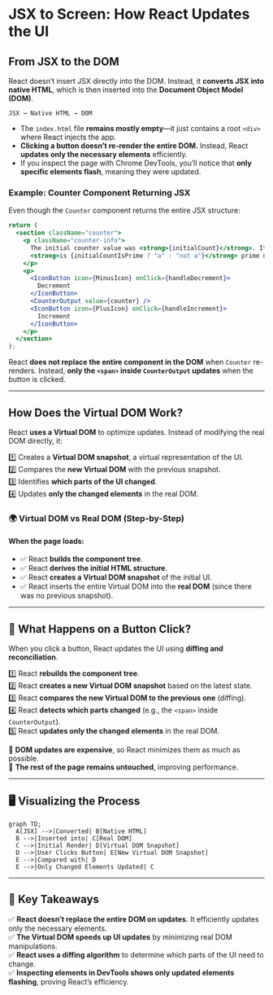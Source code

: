 # **JSX to Screen: How React Updates the UI**  

## **From JSX to the DOM**  

React doesn’t insert JSX directly into the DOM. Instead, it **converts JSX into native HTML**, which is then inserted into the **Document Object Model (DOM)**.  

```
JSX → Native HTML → DOM  
```

- The `index.html` file **remains mostly empty**—it just contains a root `<div>` where React injects the app.  
- **Clicking a button doesn’t re-render the entire DOM.** Instead, React **updates only the necessary elements** efficiently.  
- If you inspect the page with Chrome DevTools, you’ll notice that **only specific elements flash**, meaning they were updated.  

### **Example: Counter Component Returning JSX**  
Even though the `Counter` component returns the entire JSX structure:  

```jsx
return (
  <section className="counter">
    <p className="counter-info">
      The initial counter value was <strong>{initialCount}</strong>. It{" "}
      <strong>is {initialCountIsPrime ? "a" : "not a"}</strong> prime number.
    </p>
    <p>
      <IconButton icon={MinusIcon} onClick={handleDecrement}>
        Decrement
      </IconButton>
      <CounterOutput value={counter} />
      <IconButton icon={PlusIcon} onClick={handleIncrement}>
        Increment
      </IconButton>
    </p>
  </section>
);
```
React **does not replace the entire component in the DOM** when `Counter` re-renders. Instead, **only the `<span>` inside `CounterOutput` updates** when the button is clicked.  

---

## **How Does the Virtual DOM Work?**  

React **uses a Virtual DOM** to optimize updates. Instead of modifying the real DOM directly, it:  

1️⃣ Creates a **Virtual DOM snapshot**, a virtual representation of the UI.  
2️⃣ Compares the **new Virtual DOM** with the previous snapshot.  
3️⃣ Identifies **which parts of the UI changed**.  
4️⃣ Updates **only the changed elements** in the real DOM.  

### **🌍 Virtual DOM vs Real DOM (Step-by-Step)**
#### **When the page loads:**
- ✅ React **builds the component tree**.  
- ✅ React **derives the initial HTML structure**.  
- ✅ React **creates a Virtual DOM snapshot** of the initial UI.  
- ✅ React inserts the entire Virtual DOM into the **real DOM** (since there was no previous snapshot).  

---

## **🔄 What Happens on a Button Click?**  

When you click a button, React updates the UI using **diffing and reconciliation**.  

1️⃣ React **rebuilds the component tree**.  
2️⃣ React **creates a new Virtual DOM snapshot** based on the latest state.  
3️⃣ React **compares the new Virtual DOM to the previous one** (diffing).  
4️⃣ React **detects which parts changed** (e.g., the `<span>` inside `CounterOutput`).  
5️⃣ React **updates only the changed elements** in the real DOM.  

🔹 **DOM updates are expensive**, so React minimizes them as much as possible.  
🔹 **The rest of the page remains untouched**, improving performance.  

---

## **🖥️ Visualizing the Process**  

```mermaid
graph TD;
  A[JSX] -->|Converted| B[Native HTML]
  B -->|Inserted into| C[Real DOM]
  C -->|Initial Render| D[Virtual DOM Snapshot]
  D -->|User Clicks Button| E[New Virtual DOM Snapshot]
  E -->|Compared with| D
  E -->|Only Changed Elements Updated| C
```

---

## **🔑 Key Takeaways**  

✅ **React doesn’t replace the entire DOM on updates.** It efficiently updates only the necessary elements.  
✅ **The Virtual DOM speeds up UI updates** by minimizing real DOM manipulations.  
✅ **React uses a diffing algorithm** to determine which parts of the UI need to change.  
✅ **Inspecting elements in DevTools shows only updated elements flashing**, proving React’s efficiency.  

